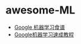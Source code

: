 # awesome-ML
* [Google 机器学习食谱](http://i.youku.com/i/UMjczOTc0NDkzNg==/custom?id=87105)
* [Google机器学习速成教程](https://www.bilibili.com/video/av20229263/)
